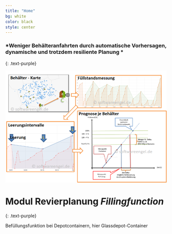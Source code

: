 ```yaml
---
title: "Home"
bg: white
color: black
style: center
---
```


### *Weniger Behälteranfahrten durch automatische Vorhersagen, dynamische und trotzdem resiliente Planung *
{: .text-purple}


![](img/bh_fuellstaende.png)

# **Modul Revierplanung *Fillingfunction***
{: .text-purple}

Befüllungsfunktion bei Depotcontainern, hier Glassdepot-Container
